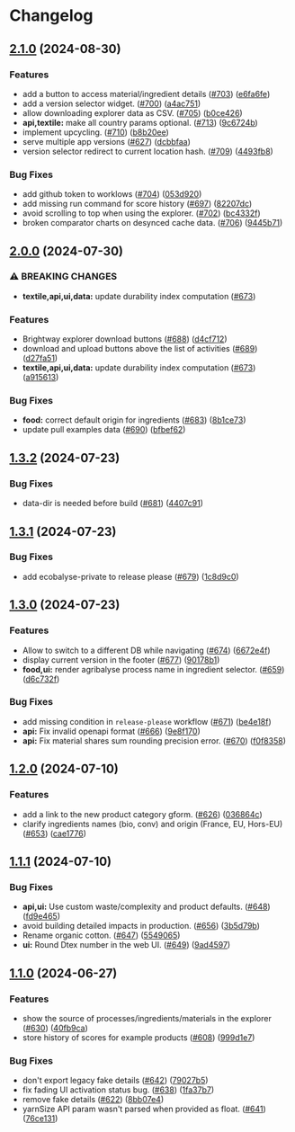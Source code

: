 # Changelog

## [2.1.0](https://github.com/MTES-MCT/ecobalyse/compare/v2.0.0...v2.1.0) (2024-08-30)


### Features

* add a button to access material/ingredient details ([#703](https://github.com/MTES-MCT/ecobalyse/issues/703)) ([e6fa6fe](https://github.com/MTES-MCT/ecobalyse/commit/e6fa6fe1f58183c15d28d7c08949cd566391b980))
* add a version selector widget. ([#700](https://github.com/MTES-MCT/ecobalyse/issues/700)) ([a4ac751](https://github.com/MTES-MCT/ecobalyse/commit/a4ac75194530bad42bc673502f0413a19c4da80a))
* allow downloading explorer data as CSV. ([#705](https://github.com/MTES-MCT/ecobalyse/issues/705)) ([b0ce426](https://github.com/MTES-MCT/ecobalyse/commit/b0ce426d374744fb416188e17dcfdfb0a505b521))
* **api,textile:** make all country params optional. ([#713](https://github.com/MTES-MCT/ecobalyse/issues/713)) ([9c6724b](https://github.com/MTES-MCT/ecobalyse/commit/9c6724b7fcf2ebb5352f6c385fe80cc371957dd8))
* implement upcycling. ([#710](https://github.com/MTES-MCT/ecobalyse/issues/710)) ([b8b20ee](https://github.com/MTES-MCT/ecobalyse/commit/b8b20ee5f0b911eca035e10b7325ffd65adfb133))
* serve multiple app versions ([#627](https://github.com/MTES-MCT/ecobalyse/issues/627)) ([dcbbfaa](https://github.com/MTES-MCT/ecobalyse/commit/dcbbfaa1fae97daa45a342f1cb037f888a499d9f))
* version selector redirect to current location hash. ([#709](https://github.com/MTES-MCT/ecobalyse/issues/709)) ([4493fb8](https://github.com/MTES-MCT/ecobalyse/commit/4493fb87f500441c3a0c728c13973ebba2c18e65))


### Bug Fixes

* add github token to worklows ([#704](https://github.com/MTES-MCT/ecobalyse/issues/704)) ([053d920](https://github.com/MTES-MCT/ecobalyse/commit/053d92085c6f20f328be0d7bea41ba2d2bfaf581))
* add missing run command for score history ([#697](https://github.com/MTES-MCT/ecobalyse/issues/697)) ([82207dc](https://github.com/MTES-MCT/ecobalyse/commit/82207dce85e67e19f8abaf6bd8e31ef407c493d1))
* avoid scrolling to top when using the explorer. ([#702](https://github.com/MTES-MCT/ecobalyse/issues/702)) ([bc4332f](https://github.com/MTES-MCT/ecobalyse/commit/bc4332ffad9dfda4ae7f56b20afa78d779c1078f))
* broken comparator charts on desynced cache data. ([#706](https://github.com/MTES-MCT/ecobalyse/issues/706)) ([9445b71](https://github.com/MTES-MCT/ecobalyse/commit/9445b7107311bcace6761f5a2d039c1b0dc103c0))

## [2.0.0](https://github.com/MTES-MCT/ecobalyse/compare/v1.3.2...v2.0.0) (2024-07-30)


### ⚠ BREAKING CHANGES

* **textile,api,ui,data:** update durability index computation ([#673](https://github.com/MTES-MCT/ecobalyse/issues/673))

### Features

* Brightway explorer download buttons ([#688](https://github.com/MTES-MCT/ecobalyse/issues/688)) ([d4cf712](https://github.com/MTES-MCT/ecobalyse/commit/d4cf712e52438c8b61abe362779a15daebfc3e24))
* download and upload buttons above the list of activities ([#689](https://github.com/MTES-MCT/ecobalyse/issues/689)) ([d27fa51](https://github.com/MTES-MCT/ecobalyse/commit/d27fa51c415f7af14d60cae8e7d1c7c459464553))
* **textile,api,ui,data:** update durability index computation ([#673](https://github.com/MTES-MCT/ecobalyse/issues/673)) ([a915613](https://github.com/MTES-MCT/ecobalyse/commit/a915613cbb3d600775f5001023e0e5e61dbb467b))


### Bug Fixes

* **food:** correct default origin for ingredients ([#683](https://github.com/MTES-MCT/ecobalyse/issues/683)) ([8b1ce73](https://github.com/MTES-MCT/ecobalyse/commit/8b1ce7363c280d1fc298bcd3aee644f1b6f4ea42))
* update pull examples data ([#690](https://github.com/MTES-MCT/ecobalyse/issues/690)) ([bfbef62](https://github.com/MTES-MCT/ecobalyse/commit/bfbef62fa63a36119c9930678ed766a317c0ee2a))

## [1.3.2](https://github.com/MTES-MCT/ecobalyse/compare/v1.3.1...v1.3.2) (2024-07-23)


### Bug Fixes

* data-dir is needed before build ([#681](https://github.com/MTES-MCT/ecobalyse/issues/681)) ([4407c91](https://github.com/MTES-MCT/ecobalyse/commit/4407c91f2a45661f6e9cd73a3d9bee238ceb864e))

## [1.3.1](https://github.com/MTES-MCT/ecobalyse/compare/v1.3.0...v1.3.1) (2024-07-23)


### Bug Fixes

* add ecobalyse-private to release please ([#679](https://github.com/MTES-MCT/ecobalyse/issues/679)) ([1c8d9c0](https://github.com/MTES-MCT/ecobalyse/commit/1c8d9c0b9cbdb3490650abf7800e8279457d6d9d))

## [1.3.0](https://github.com/MTES-MCT/ecobalyse/compare/v1.2.0...v1.3.0) (2024-07-23)


### Features

* Allow to switch to a different DB while navigating ([#674](https://github.com/MTES-MCT/ecobalyse/issues/674)) ([6672e4f](https://github.com/MTES-MCT/ecobalyse/commit/6672e4f2adf9f2ffce0859b3c00b2b3385047332))
* display current version in the footer ([#677](https://github.com/MTES-MCT/ecobalyse/issues/677)) ([90178b1](https://github.com/MTES-MCT/ecobalyse/commit/90178b19fdccb5230170781e72e58d6374db264a))
* **food,ui:** render agribalyse process name in ingredient selector. ([#659](https://github.com/MTES-MCT/ecobalyse/issues/659)) ([d6c732f](https://github.com/MTES-MCT/ecobalyse/commit/d6c732f7a1081fb75e749c466c1b2e69de1fbbbf))


### Bug Fixes

* add missing condition in `release-please` workflow ([#671](https://github.com/MTES-MCT/ecobalyse/issues/671)) ([be4e18f](https://github.com/MTES-MCT/ecobalyse/commit/be4e18f43e320e3bd1e740306ea551a438617d0a))
* **api:** Fix invalid openapi format ([#666](https://github.com/MTES-MCT/ecobalyse/issues/666)) ([9e8f170](https://github.com/MTES-MCT/ecobalyse/commit/9e8f17014891846acdff2d6cfaffd41fc5ed4ccc))
* **api:** Fix material shares sum rounding precision error. ([#670](https://github.com/MTES-MCT/ecobalyse/issues/670)) ([f0f8358](https://github.com/MTES-MCT/ecobalyse/commit/f0f8358802d6180d6c43a5fe7374f1271bd82193))

## [1.2.0](https://github.com/MTES-MCT/ecobalyse/compare/v1.1.1...v1.2.0) (2024-07-10)


### Features

* add a link to the new product category gform. ([#626](https://github.com/MTES-MCT/ecobalyse/issues/626)) ([036864c](https://github.com/MTES-MCT/ecobalyse/commit/036864c105af216e935404109dc659a49fa33391))
* clarify ingredients names (bio, conv) and origin (France, EU, Hors-EU) ([#653](https://github.com/MTES-MCT/ecobalyse/issues/653)) ([cae1776](https://github.com/MTES-MCT/ecobalyse/commit/cae177697645ad151439c3ef7a0e069018a53893))

## [1.1.1](https://github.com/MTES-MCT/ecobalyse/compare/v1.1.0...v1.1.1) (2024-07-10)


### Bug Fixes

* **api,ui:** Use custom waste/complexity and product defaults. ([#648](https://github.com/MTES-MCT/ecobalyse/issues/648)) ([fd9e465](https://github.com/MTES-MCT/ecobalyse/commit/fd9e4658470c2243baf53abfff3eec09066bba9d))
* avoid building detailed impacts in production. ([#656](https://github.com/MTES-MCT/ecobalyse/issues/656)) ([3b5d79b](https://github.com/MTES-MCT/ecobalyse/commit/3b5d79beaca1a77087202731f4fc28e08a6d7a72))
* Rename organic cotton. ([#647](https://github.com/MTES-MCT/ecobalyse/issues/647)) ([5549065](https://github.com/MTES-MCT/ecobalyse/commit/554906580cac60f21f66e09671681fa08482a514))
* **ui:** Round Dtex number in the web UI. ([#649](https://github.com/MTES-MCT/ecobalyse/issues/649)) ([9ad4597](https://github.com/MTES-MCT/ecobalyse/commit/9ad459794888fd9d883e2f34971f4bc286a76076))

## [1.1.0](https://github.com/MTES-MCT/ecobalyse/compare/v1.0.0...v1.1.0) (2024-06-27)


### Features

* show the source of processes/ingredients/materials in the explorer ([#630](https://github.com/MTES-MCT/ecobalyse/issues/630)) ([40fb9ca](https://github.com/MTES-MCT/ecobalyse/commit/40fb9cac7cd9ea3027b876bff7433960add8ecac))
* store history of scores for example products ([#608](https://github.com/MTES-MCT/ecobalyse/issues/608)) ([999d1e7](https://github.com/MTES-MCT/ecobalyse/commit/999d1e72f4b3ccc496a1f5b2458abfcfb5654b67))


### Bug Fixes

* don't export legacy fake details ([#642](https://github.com/MTES-MCT/ecobalyse/issues/642)) ([79027b5](https://github.com/MTES-MCT/ecobalyse/commit/79027b51553c1680486fa3e4429caea999f44508))
* fix fading UI activation status bug. ([#638](https://github.com/MTES-MCT/ecobalyse/issues/638)) ([1fa37b7](https://github.com/MTES-MCT/ecobalyse/commit/1fa37b7a5b7a0919d2e2a405cfe52166425c2140))
* remove fake details ([#622](https://github.com/MTES-MCT/ecobalyse/issues/622)) ([8bb07e4](https://github.com/MTES-MCT/ecobalyse/commit/8bb07e47e95c208733f0c9c5f848cedc41a8bb83))
* yarnSize API param wasn't parsed when provided as float. ([#641](https://github.com/MTES-MCT/ecobalyse/issues/641)) ([76ce131](https://github.com/MTES-MCT/ecobalyse/commit/76ce1311dd55d4fe844b920166755f8e708486da))
